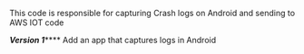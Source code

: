 This code is responsible for capturing Crash logs on Android and sending to AWS IOT code

***Version 1*******
Add an app that captures logs in Android
